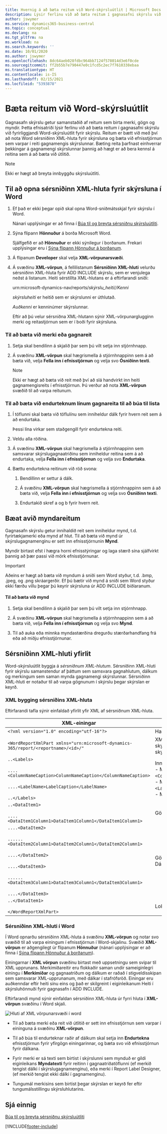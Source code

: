 ```yaml
---
title: Hvernig á að bæta reitum við Word-skýrsluútlit | Microsoft Docs
description: Lýsir ferlinu við að bæta reitum í gagnasafni skýrslu við fyrirliggjandi Word-skýrsluútlit fyrir skýrslu.
author: jswymer
ms.service: dynamics365-business-central
ms.topic: conceptual
ms.devlang: na
ms.tgt_pltfrm: na
ms.workload: na
ms.search.keywords: ''
ms.date: 10/01/2020
ms.author: jswymer
ms.openlocfilehash: 8dc64aeb028fdbc964bb7124f578014d3e6f0cde
ms.sourcegitcommit: ff2b55b7e790447e0c1fcd5c2ec7f7610338ebaa
ms.translationtype: HT
ms.contentlocale: is-IS
ms.lasthandoff: 02/15/2021
ms.locfileid: "5393878"
---
```

# <a name="add-fields-to-a-word-report-layout"></a>Bæta reitum við Word-skýrsluútlit
Gagnasafn skýrslu getur samanstaðið af reitum sem birta merki, gögn og myndir. Þetta efnisatriði lýsir ferlinu við að bæta reitum í gagnasafni skýrslu við fyrirliggjandi Word-skýrsluútlit fyrir skýrslu. Reitum er bætt við með því að nota Word sérsniðinn XML-hluta fyrir skýrsluna og bæta við efnisstjórnun sem varpar í reiti gagnamengis skýrslunnar. Bæting reita þarfnast einhverrar þekkingar á gagnamengi skýrslunnar þannig að hægt er að bera kennsl á reitina sem á að bæta við útlitið.  
  
> [!NOTE]  
>  Ekki er hægt að breyta innbyggðu skýrsluútliti<!--Onprem. Built-in layouts can only be modified by using the development environment-->.  

##  <a name="to-open-the-custom-xml-part-for-the-report-in-word"></a><a name="OpenXMLPart"></a>Til að opna sérsniðinn XML-hluta fyrir skýrsluna í Word  
  
1.  Ef það er ekki þegar opið skal opna Word-sniðmátsskjal fyrir skýrslu í Word.  
  
     Nánari upplýsingar er að finna í [Búa til og breyta sérsniðnu skýrsluútliti](ui-how-create-custom-report-layout.md).  
  
2.  Sýna flipann **Hönnuður** á borða Microsoft Word.  
  
     Sjálfgefið er að **Hönnuður** er ekki sýnilegur í borðanum. Frekari upplýsingar eru í [Sýna flipann Hönnuður á borðanum](https://go.microsoft.com/fwlink/?LinkID=389631).  
  
3.  Á flipanum **Developer** skal velja **XML-vörpunarsvæði**.  
  
4.  Á svæðinu **XML-vörpun**, á fellilistanum **Sérsniðinn XML-hluti** velurðu sérsniðinn XML-hluta fyrir ADD INCLUDE<!--[!INCLUDE[prod_short](../../includes/prod_short.md)]--> skýrslu, sem er venjulega neðst á listanum. Heiti sérstillta XML-hlutans er á eftirfarandi sniði:  
  
     urn:microsoft-dynamics-nav/reports/*skýrslu_heiti*/*/Kenni*  
  
     *skýrsluheiti* er heitið sem er skýrslunni er úthlutað<!--OnPrem as specified by the report's [Name Property-duplicate](../FullExperience/nav_dev_long_md.md)]-->.  
  
     *Auðkenni* er kenninúmer skýrslunnar.  
  
     Eftir að þú velur sérsniðna XML-hlutann sýnir XML-vörpunarglugginn merki og reitastjórnun sem er í boði fyrir skýrsluna.  
  
### <a name="to-add-a-label-or-data-field"></a>Til að bæta við merki eða gagnareit  
  
1.  Setja skal bendilinn á skjalið þar sem þú vilt setja inn stjórnhnapp.  
  
2.  Á svæðinu **XML-vörpun** skal hægrismella á stjórnhnappinn sem á að bæta við, velja **Fella inn í efnisstjórnun** og velja svo **Ósniðinn texti**.  
  
    > [!NOTE]  
    >  Ekki er hægt að bæta við reit með því að slá handvirkt inn heiti gagnamengisreits í efnisstjórnun. Þú verður að nota **XML-vörpun** svæðið til að varpa reitunum.  
  
### <a name="to-add-repeating-rows-of-data-fields-to-create-a-list"></a>Til að bæta við endurteknum línum gagnareita til að búa til lista  
  
1.  Í töflunni skal bæta við töflulínu sem inniheldur dálk fyrir hvern reit sem á að endurtaka.  
  
     Þessi lína virkar sem staðgengill fyrir endurtekna reiti.  
  
2.  Veldu alla röðina.  
  
3.  Á svæðinu **XML-vörpun** skal hægrismella á stjórnhnappinn sem samsvarar skýrslugagnaatriðinu sem inniheldur reitina sem á að endurtaka, velja **Fella inn í efnisstjórnun** og velja svo **Endurtaka**.  
  
4.  Bættu endurtekna reitinum við röð svona:  
  
    1.  Bendillinn er settur á dálk.  
  
    2.  Á svæðinu **XML-vörpun** skal hægrismella á stjórnhnappinn sem á að bæta við, velja **Fella inn í efnisstjórnun** og velja svo **Ósniðinn texti**.  
  
    3.  Endurtakið skref a og b fyrir hvern reit.  
  
## <a name="adding-image-fields"></a>Bæat avið myndareitum  
 Gagnasafn skýrslu getur innihaldið reit sem inniheldur mynd, t.d. fyrirtækjamerki eða mynd af hlut. Til að bæta við mynd úr skýrslugagnamenginu er sett inn efnisstjórnunin **Mynd**.  
  
 Myndir birtast efst í hægra horni efnisstýringar og laga stærð sína sjálfvirkt þannig að þær passi við mörk efnisstjórnunar.  
  
> [!IMPORTANT]  
>  Aðeins er hægt að bæta við myndum á sniði sem Word styður, t.d. .bmp, .jpeg, og .png skráargerðir. Ef þú bætir við mynd á sniði sem Word styður ekki færðu villu þegar þú keyrir skýrsluna úr ADD INCLUDE<!--[!INCLUDE[prod_short](../../includes/prod_short.md)]--> biðlaranum.  
  
#### <a name="to-add-an-image"></a>Til að bæta við mynd  
  
1.  Setja skal bendilinn á skjalið þar sem þú vilt setja inn stjórnhnapp.  
  
2.  Á svæðinu **XML-vörpun** skal hægrismella á stjórnhnappinn sem á að bæta við, velja **Fella inn í efnisstjórnun** og velja svo **Mynd**.  
  
3.  Til að auka eða minnka myndastærðina dregurðu stærðarhandfang frá eða að miðju efnisstjórnunar.  

## <a name="custom-xml-part-overview"></a>Sérsniðinn XML-hluti yfirlit
Word-skýrsluútlit byggja á *sérsniðnum XML-hlutum*. Sérsniðinn XML-hluti fyrir skýrslu samanstendur af þáttum sem samsvara gagnahlutum, dálkum og merkingum sem saman mynda gagnamengi skýrslunnar. <!--OnPrem The data as defined in the Report Dataset Designer in Microsoft Dynamics NAV Development Environment. -->Sérsniðinn XML-hluti er notaður til að varpa gögnunum í skýrslu þegar skýrslan er keyrð.

  
### <a name="xml-structure-of-custom-xml-part"></a>XML bygging sérsniðins XML-hluta  
Eftirfarandi tafla sýnir einfaldað yfirlit yfir XML af sérsniðnum XML-hluta.  
  
|XML-einingar|Description|  
|------------------|-----------------|  
|`<?xml version="1.0" encoding="utf-16"?>`|Haus|  
|`<WordReportXmlPart xmlns="urn:microsoft-dynamics-365/report/<reportname>/<id>/"`|XML nafnbil tilgreint. `<reportname>` er heitið sem er úthlutað á skýrsluna. `<id>` er auðkennið sem tengt er úthlutað á skýrsluna.|  
|`..<Labels>`<br /><br /> `....<ColumnNameCaption>ColumnNameCaption</ColumnNameCaption>`<br /><br /> `....<LabelName>LabelCaption</LabelName>`<br /><br /> `..</Labels>`|Inniheldur öll merki fyrir skýrsluna.<!--OnPren The element includes labels that are related to columns that have the IncludeCaption Property.--><br />-   Merkjaeiningar sem tengjast dálkum hafa sniðið `<ColumnNameCaption>ColumnNameCaption</ColumnNameCaption>`<!--OnPrem where `ColumnName` is determined by the column's Name Property.-->.<br />- Merkjaeiningar hafa sniðið `<LabelName>LabelName</LabelName`<!--OnPrem where LabelName is determined by the label's Name Property.-->.<br />-   Merkimiðar eru skráðir í stafrófsröð.|  
|`..<DataItem1>`<br /><br /> `....<DataItem1Column1>DataItem1Column1</DataItem1Column1>`|Gögn og dálkar á efsta stigi Dálkar eru listaðir í stafrófsröð.<!--OnPrem <br /><br /> The element names and values are determined by the Name Property of the data item or column.-->|  
|`....<DataItem2>`<br /><br /> `......<DataItem2Column1>DataItem2Column1</DataItem2Column1>`<br /><br /> `....</DataItem2>`<br /><br /> `....<DataItem3>`<br /><br /> `......<DataItem3Column1>DataItem3Column1</DataItem3Column1>`<br /><br /> `....</DataItem3>`|Gögn og dálkar sem eru ívafin á efsta stigi gagnahlutar. Dálkar eru listaðir í stafrófsröð undir viðkomandi gagnahlut.|  
|`..</DataItem1>`<br /><br /> `</WordReportXmlPart>`|Lokar atriði.|  
  
### <a name="custom-xml-part-in-word"></a>Sérsniðinn XML-hluti í Word  
 Í Word opnarðu sérsniðinn XML-hluta á svæðinu **XML-vörpun** og notar svo svæðið til að varpa einingum í efnisstjórnun í Word-skjalinu. Svæðið **XML-vörpun** er aðgengilegt úr flipanum **Hönnuður** (nánari upplýsingar er að finna í [Sýna flipann Hönnuður á borðanum](https://go.microsoft.com/fwlink/?LinkID=389631)).  
  
 Einingarnar í **XML vörpun** svæðinu birtast með uppsetningu sem svipar til XML upprunans. Merkimiðareitir eru flokkaðir saman undir sameiginlegri einingu í **Merkimiðar** og gagnaatriðum og dálkum er raðað í stigveldisskipan sem samsvarar XML-upprunanum, með dálkar í stafrófsröð. Einingar eru auðkenndar eftir heiti sínu eins og það er skilgreint í eiginleikanum Heiti í skýrsluhönnuði fyrir gagnasafn í ADD INCLUDE<!--[!INCLUDE[nav_dev_short](../../includes/nav_dev_short_md.md)]-->.  
  
 Eftirfarandi mynd sýnir einfaldan sérsniðinn XML-hluta úr fyrri hluta í **XML-vörpun** svæðinu í Word skjali.  
  
 ![Hluti af XML vörpunarsvæði í word](media/nav_reportlayout_xmlmappingpane.png "NAV_ReportLayout_XMLMappingPane")  
  
-   Til að bæta merki eða reit við útlitið er sett inn efnisstjórnun sem varpar í eininguna á svæðinu **XML-vörpun**.  
  
-   Til að búa til endurteknar raðir af dálkum skal setja inn **Endurtekna** efnisstjórnun fyrir yfirgögn einingarinnar, og bæta svo við efnisstjórnun fyrir dálkana.  
  
-   Fyrir merki er sá texti sem birtist í skýrslunni sem mynduð er gildi eiginleikans **Myndatexti** fyrir reitinn í gagnaatriðatöflunni (ef merkið tengist dálki í skýrslugagnamenginu), eða merki í Report Label Designer, (ef merkið tengist ekki dálki í gagnamenginu).  
  
-   Tungumál merkisins sem birtist þegar skýrslan er keyrð fer eftir tungumálsstillingu skýrsluhlutarins.  
  
## <a name="see-also"></a>Sjá einnig  
 [Búa til og breyta sérsniðnu skýrsluútliti](ui-how-create-custom-report-layout.md)   


[!INCLUDE[footer-include](includes/footer-banner.md)]
